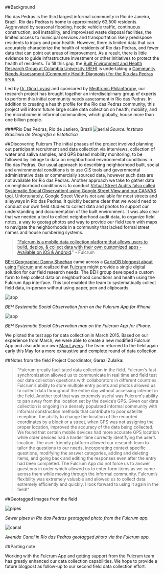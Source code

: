 
##Background

Rio das Pedras is the third largest informal community in Rio de Janeiro, Brazil. Rio das Pedras is home to approximately 63,500 residents. Aggravated by seasonal flooding, hectic vehicle traffic, continuous construction, soil instability, and improvised waste disposal facilities, the limited access to municipal services and transportation likely predispose residents to injury and poor health. However, there is limited data that can accurately characterize the health of residents of Rio das Pedras, and fewer data that can point out areas of improvement. As a result, there is little evidence to guide infrastructure investment or other initiatives to protect the health of residents. To fill this gap, the [Built Environment and Health Research Group at Columbia University (BEH)](http://beh.columbia.edu/) is undertaking a [Community Needs Assessment (Community Health Diagnosis) for the Rio das Pedras area.](http://beh.columbia.edu/2014/07/25/rio-das-pedras-community-needs-assessment/)

Led by [Dr. Gina Lovasi](http://www.mailman.columbia.edu/our-faculty/profile?uni=gl2225) and sponsored by [Medtronic Philanthropy](http://philanthropy.medtronic.com/), our research project has brought together an  interdisciplinary group of experts to perform this initial community needs assessment in Rio das Pedras. In addition to creating a health profile for the Rio das Pedras community, this project will inform future large scale data collection on health, mobility, and the microbiome in informal communities, which globally, house more than one billion people.

####Rio Das Pedras, Rio de Janiero, Brazil 
![aerial](img/brasil_gov_rdp_aerial.png)
*Source: Instituto Brasileiro de Geografia e Estatística*

##Discovering Fulcrum
The initial phases of the project involved planning out participant recruitment and data collection via interviews, collection of water and saliva samples, and GPS based mobility monitoring, to be followed by linkage to data on neighborhood environmental conditions in Rio das Pedras.  Our usual approach to describing neighborhood built, social and environmental conditions is to use GIS tools and governmental administrative data or commercially sourced data, however such data are not available for Rio das Pedras.  Another approach we take to gather data on neighborhood conditions is to conduct [Virtual Street Audits (also called Systematic Social Observation) using Google Street View and our CANVAS tool](http://beh.columbia.edu/2015/01/05/new-research-using-google-street-view-to-conduct-neighborhood-virtual-audits/).   Unfortunately, Google Street View is not available for most streets and alleyways in Rio das Pedras.  It quickly became clear that we would need to conduct our own field studies to collect data and photos to support our understanding and documentation of the built environment.   It was also clear that we needed a tool to collect neighborhood audit data, to organize field notes, a way to geotag photos and way to provide our field team with maps to navigate the neighborhoods in a community that lacked formal street names and house numbering systems. 

> ["Fulcrum is a mobile data collection platform that allows users to build, deploy, & collect data with their own customized apps - Available on iOS & Android](http://fulcrumapp.com/)." - Fulcrum
 [BEH Geographer Danny Sheehan](http://nygeog.github.io/) came across a [CartoDB blogpost about using Fulcrum](http://docs.cartodb.com/tutorials/data_collection_fulcrum.html) and realized that [Fulcrum](http://fulcrumapp.com/)  might provide a single digital solution for our field research needs. The BEH group developed a custom form to help collect data on neighborhood conditions and health using the Fulcrum App interface. This tool enabled the team to systematically collect field data, in-person without using paper, pen and clipboards. 

![app](img/app_screenshot_form.png)

*BEH Systematic Social Observation form on the Fulcrum App for iPhone.*


![app](img/app_screenshot_map.png)

*BEH Systematic Social Observation map on the Fulcrum App for iPhone.*

We piloted the test app for data collection in March 2015. Based on our experience from March, we were able to create a new modified Fulcrum App and also add our own [Map Layers](http://fulcrumapp.com/help/adding-layers/).  The team returned to the field again early this May for a more exhaustive and complete round of data collection. 

##Notes from the field
Project Coordinator, Garazi Zulaika:
 > "Fulcrum greatly facilitated data collection in the field. Fulcrum's fast synchronization allowed us to communicate in real time and field test our data collection questions with collaborators in different countries. Fulcrum’s ability to store multiple entry points and photos allowed us to collect data throughout the entire day without accessing internet in the field. Another tool that was extremely useful was Fulcrum's ability to pan away from the location set by the device’s GPS. Given our data collection is ongoing in a densely populated informal community with informal construction methods that contribute to poor satellite reception, the ability to change the location of the recorded coordinates by a block or a street, when GPS was not assigning the proper location, improved the accuracy of the data being collected. We found that certain mobile devices had more accurate GPS location while older devices had a harder time correctly identifying the user’s location. The user-friendly platform allowed our research team to tailor the questions to our needs, incorporating context specific questions, modifying the answer categories, adding and deleting items, and going back and editing the responses even after the entry had been completed. The Fulcrum App did not force us to answer questions in order which allowed us to enter form items as we came across them while moving through the informal community. Fulcrum’s flexibility was extremely valuable and allowed us to collect data extremely efficiently and quickly. I look forward to using it again in the field!"


##Geotagged images from the field

![pipes](img/pipe.jpg)

*Sewer pipes in Rio das Pedras geotagged photo from the Fulcrum app.*

![canal](img/canal.jpg)

*Avenida Canal in Rio das Pedras geotagged photo via the Fulcrum app.*

##Parting note
Working with the Fulcrum App and getting support from the Fulcrum team has greatly enhanced our data collection capabilities. We hope to provide a future blogpost as follow-up to our second field data collection effort. 
